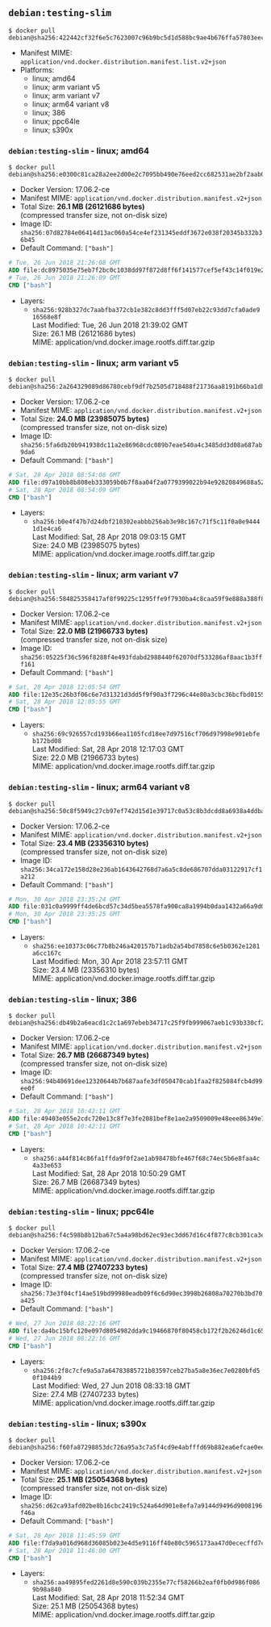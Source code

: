 ## `debian:testing-slim`

```console
$ docker pull debian@sha256:422442cf32f6e5c7623007c96b9bc5d1d588bc9ae4b676ffa57803eec9c5e1f1
```

-	Manifest MIME: `application/vnd.docker.distribution.manifest.list.v2+json`
-	Platforms:
	-	linux; amd64
	-	linux; arm variant v5
	-	linux; arm variant v7
	-	linux; arm64 variant v8
	-	linux; 386
	-	linux; ppc64le
	-	linux; s390x

### `debian:testing-slim` - linux; amd64

```console
$ docker pull debian@sha256:e0300c81ca28a2ee2d00e2c7095bb490e76eed2cc682531ae2bf2aab00ac9f95
```

-	Docker Version: 17.06.2-ce
-	Manifest MIME: `application/vnd.docker.distribution.manifest.v2+json`
-	Total Size: **26.1 MB (26121686 bytes)**  
	(compressed transfer size, not on-disk size)
-	Image ID: `sha256:07d82784e06414d13ac060a54ce4ef231345eddf3672e038f20345b332b36b45`
-	Default Command: `["bash"]`

```dockerfile
# Tue, 26 Jun 2018 21:26:08 GMT
ADD file:dc8975035e75eb7f2bc0c1038dd97f872d8ff6f141577cef5ef43c14f019e2fe in / 
# Tue, 26 Jun 2018 21:26:09 GMT
CMD ["bash"]
```

-	Layers:
	-	`sha256:928b327dc7aabfba372cb1e382c8dd3fff5d07eb22c93dd7cfa0ade916568e8f`  
		Last Modified: Tue, 26 Jun 2018 21:39:02 GMT  
		Size: 26.1 MB (26121686 bytes)  
		MIME: application/vnd.docker.image.rootfs.diff.tar.gzip

### `debian:testing-slim` - linux; arm variant v5

```console
$ docker pull debian@sha256:2a264329089d86780cebf9df7b2505d718488f21736aa8191b66ba1db38655cc
```

-	Docker Version: 17.06.2-ce
-	Manifest MIME: `application/vnd.docker.distribution.manifest.v2+json`
-	Total Size: **24.0 MB (23985075 bytes)**  
	(compressed transfer size, not on-disk size)
-	Image ID: `sha256:5fa6db20b941938dc11a2e86968cdc089b7eae540a4c3485dd3d08a687ab9da6`
-	Default Command: `["bash"]`

```dockerfile
# Sat, 28 Apr 2018 08:54:08 GMT
ADD file:d97a10bb8b808eb333059b0b7f8aa04f2a0779399022b94e92820849688a5226 in / 
# Sat, 28 Apr 2018 08:54:09 GMT
CMD ["bash"]
```

-	Layers:
	-	`sha256:b0e4f47b7d24dbf210302eabbb256ab3e98c167c71f5c11f0a0e94441d1e4ca6`  
		Last Modified: Sat, 28 Apr 2018 09:03:15 GMT  
		Size: 24.0 MB (23985075 bytes)  
		MIME: application/vnd.docker.image.rootfs.diff.tar.gzip

### `debian:testing-slim` - linux; arm variant v7

```console
$ docker pull debian@sha256:584825358417af8f99225c1295ffe9f7930ba4c8caa59f9e888a388f8ffc36bb
```

-	Docker Version: 17.06.2-ce
-	Manifest MIME: `application/vnd.docker.distribution.manifest.v2+json`
-	Total Size: **22.0 MB (21966733 bytes)**  
	(compressed transfer size, not on-disk size)
-	Image ID: `sha256:05225f36c596f8288f4e493fdabd2988440f62070df533286af8aac1b3fff161`
-	Default Command: `["bash"]`

```dockerfile
# Sat, 28 Apr 2018 12:05:54 GMT
ADD file:12e35c26b3f06c6e7d31321d3dd5f9f90a3f7296c44e80a3cbc36bcfbd0155d2 in / 
# Sat, 28 Apr 2018 12:05:55 GMT
CMD ["bash"]
```

-	Layers:
	-	`sha256:69c926557cd193b66ea1105fcd18ee7d97516cf706d97998e901ebfeb172bd08`  
		Last Modified: Sat, 28 Apr 2018 12:17:03 GMT  
		Size: 22.0 MB (21966733 bytes)  
		MIME: application/vnd.docker.image.rootfs.diff.tar.gzip

### `debian:testing-slim` - linux; arm64 variant v8

```console
$ docker pull debian@sha256:50c8f5949c27cb97ef742d15d1e39717c0a53c8b3dcdd8a6938a4ddba026ddc9
```

-	Docker Version: 17.06.2-ce
-	Manifest MIME: `application/vnd.docker.distribution.manifest.v2+json`
-	Total Size: **23.4 MB (23356310 bytes)**  
	(compressed transfer size, not on-disk size)
-	Image ID: `sha256:34ca172e158d28e236ab1643642768d7a6a5c8de686707dda03122917cf1a212`
-	Default Command: `["bash"]`

```dockerfile
# Mon, 30 Apr 2018 23:35:24 GMT
ADD file:031c0a9999ff4de6bcd57c34d5bea5578fa900ca8a1994b0daa1432a66a9d04d in / 
# Mon, 30 Apr 2018 23:35:25 GMT
CMD ["bash"]
```

-	Layers:
	-	`sha256:ee10373c06c77b8b246a420157b71adb2a54bd7858c6e5b0362e1281a6cc167c`  
		Last Modified: Mon, 30 Apr 2018 23:57:11 GMT  
		Size: 23.4 MB (23356310 bytes)  
		MIME: application/vnd.docker.image.rootfs.diff.tar.gzip

### `debian:testing-slim` - linux; 386

```console
$ docker pull debian@sha256:db49b2a6eacd1c2c1a697ebeb34717c25f9fb999067aeb1c93b330cf2deb1fcb
```

-	Docker Version: 17.06.2-ce
-	Manifest MIME: `application/vnd.docker.distribution.manifest.v2+json`
-	Total Size: **26.7 MB (26687349 bytes)**  
	(compressed transfer size, not on-disk size)
-	Image ID: `sha256:94b40691dee12320644b7b687aafe3df050470cab1faa2f825084fcb4d99ee0f`
-	Default Command: `["bash"]`

```dockerfile
# Sat, 28 Apr 2018 10:42:11 GMT
ADD file:49403e055e2cdc720e13c8f7e3fe2081bef8e1ae2a9509009e48eee86349e755 in / 
# Sat, 28 Apr 2018 10:42:11 GMT
CMD ["bash"]
```

-	Layers:
	-	`sha256:a44f814c86fa1ffda9f0f2ae1ab98478bfe467f68c74ec5b6e8faa4c4a33e653`  
		Last Modified: Sat, 28 Apr 2018 10:50:29 GMT  
		Size: 26.7 MB (26687349 bytes)  
		MIME: application/vnd.docker.image.rootfs.diff.tar.gzip

### `debian:testing-slim` - linux; ppc64le

```console
$ docker pull debian@sha256:f4c598b8b12ba67c5a4a98bd62ec93ec3dd67d16c4f877c8cb301ca3efee00cf
```

-	Docker Version: 17.06.2-ce
-	Manifest MIME: `application/vnd.docker.distribution.manifest.v2+json`
-	Total Size: **27.4 MB (27407233 bytes)**  
	(compressed transfer size, not on-disk size)
-	Image ID: `sha256:73e3f04cf14ae519bd99980eadb09f6c6d90ec3998b26808a70270b3bd70a425`
-	Default Command: `["bash"]`

```dockerfile
# Wed, 27 Jun 2018 08:22:16 GMT
ADD file:da4bc15bfc120e097d8054982dda9c19466870f80458cb172f2b26246d1c6523 in / 
# Wed, 27 Jun 2018 08:22:16 GMT
CMD ["bash"]
```

-	Layers:
	-	`sha256:2f8c7cfe9a5a7a64783885721b83597ceb27ba5a8e36ec7e0280bfd50f1044b9`  
		Last Modified: Wed, 27 Jun 2018 08:33:18 GMT  
		Size: 27.4 MB (27407233 bytes)  
		MIME: application/vnd.docker.image.rootfs.diff.tar.gzip

### `debian:testing-slim` - linux; s390x

```console
$ docker pull debian@sha256:f60fa87298853dc726a95a3c7a5f4cd9e4abfffd69b882ea6efcae0ee794ba76
```

-	Docker Version: 17.06.2-ce
-	Manifest MIME: `application/vnd.docker.distribution.manifest.v2+json`
-	Total Size: **25.1 MB (25054368 bytes)**  
	(compressed transfer size, not on-disk size)
-	Image ID: `sha256:d62ca93afd02be8b16cbc2419c524a64d901e8efa7a9144d9496d9008196f46a`
-	Default Command: `["bash"]`

```dockerfile
# Sat, 28 Apr 2018 11:45:59 GMT
ADD file:f7da9a016d968d36085b023e4d5e9116ff40e80c5965173aa47d0ececffd7c6b in / 
# Sat, 28 Apr 2018 11:46:00 GMT
CMD ["bash"]
```

-	Layers:
	-	`sha256:aa49895fed2261d8e590c039b2355e77cf58266b2eaf0fb0d986f0869b98a840`  
		Last Modified: Sat, 28 Apr 2018 11:52:34 GMT  
		Size: 25.1 MB (25054368 bytes)  
		MIME: application/vnd.docker.image.rootfs.diff.tar.gzip
